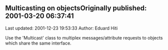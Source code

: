 ## Multicasting on objectsOriginally published: 2001-03-20 06:37:41 
Last updated: 2001-12-23 19:53:33 
Author: Eduard Hiti 
 
Use the 'Multicast' class to multiplex messages/attribute requests to objects which share the same interface.